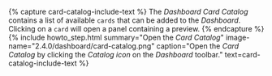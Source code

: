 {% capture card-catalog-include-text %}
 The <i>Dashboard Card Catalog</i> contains a list of available <code>cards</code> that can be added to the <i>Dashboard</i>. Clicking on a <code>card</code> will open a panel containing a preview.
{% endcapture %}
{% include howto_step.html
  summary="Open the <i>Card Catalog</i>"
  image-name="2.4.0/dashboard/card-catalog.png"
  caption="Open the <i>Card Catalog</i> by clicking the <i>Catalog icon</i> on the <i>Dashboard</i> toolbar."
  text=card-catalog-include-text
%}
